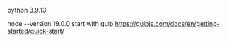 python 3.9.13

node --version 19.0.0
start with gulp
https://gulpjs.com/docs/en/getting-started/quick-start/